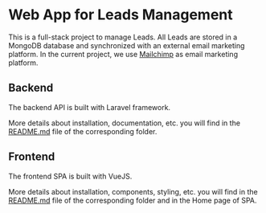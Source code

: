 # Web App for Leads Management

This is a full-stack project to manage Leads. All Leads are stored in a MongoDB database and synchronized with an external email marketing platform. In the current project, we use [Mailchimp](https://mailchimp.com/) as email marketing platform.

## Backend

The backend API is built with Laravel framework.

More details about installation, documentation, etc. you will find in the [README.md](backend/README.md) file of the corresponding folder.

## Frontend

The frontend SPA is built with VueJS.

More details about installation, components, styling, etc. you will find in the [README.md](frontend/README.md) file of the corresponding folder and in the Home page of SPA.
